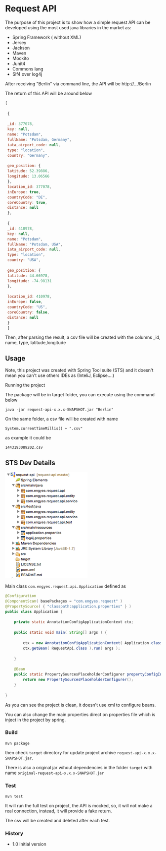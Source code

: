 # Request API

 The purpose of this project is to show how a simple request API can be developed using the most used java libraries in the market as:

 - Spring Framework ( without XML)
 - Jersey 
 - Jackson
 - Maven 
 - Mockito 
 - Junit4
 - Commons lang 
 - Slf4 over log4j

After receiving "Berlin" via command line, the API will be
http://.../Berlin

The return of this API will be around below

```javascript
[

 {

 _id: 377078,
 key: null,
 name: "Potsdam",
 fullName: "Potsdam, Germany",
 iata_airport_code: null,
 type: "location",
 country: "Germany",

 geo_position: {
 latitude: 52.39886,
 longitude: 13.06566
 },
 location_id: 377078,
 inEurope: true,
 countryCode: "DE",
 coreCountry: true,
 distance: null
 },

 {
 _id: 410978,
 key: null,
 name: "Potsdam",
 fullName: "Potsdam, USA",
 iata_airport_code: null,
 type: "location",
 country: "USA",

 geo_position: {
 latitude: 44.66978,
 longitude: -74.98131
 },

 location_id: 410978,
 inEurope: false,
 countryCode: "US",
 coreCountry: false,
 distance: null
 }
 ]
```

Then, after parsing the result, a csv file will be created with the columns
_id, name, type, latitude,longitude

## Usage

Note, this project was created with Spring Tool suite (STS) and it doesn't mean you can't use others IDEs as (InteliJ, Eclipse....)

Running the project

The package will be in target folder, you can execute using the command below

	java -jar request-api-x.x.x-SNAPSHOT.jar "Berlin"

On the same folder, a csv file will be created with name

    System.currentTimeMillis() + ".csv" 

as example it could be

    1443193089202.csv

## STS Dev Details

![](sts-dev.png)

Main class 
`com.engyes.request.api.Application` defined as

```java
@Configuration
@ComponentScan( basePackages = "com.engyes.request" )
@PropertySource( { "classpath:application.properties" } )
public class Application {

	private static AnnotationConfigApplicationContext ctx;

	public static void main( String[] args ) {

		ctx = new AnnotationConfigApplicationContext( Application.class );
		ctx.getBean( RequestApi.class ).run( args );

	}

	@Bean
	public static PropertySourcesPlaceholderConfigurer propertyConfigInDev() {
		return new PropertySourcesPlaceholderConfigurer();
	}

}
```

As you can see the project is clean, it doesn't use xml to configure beans.

You can also change the main properties direct on properties file which is inject in the project by spring.

### Build

	mvn package
      
then check `target` directory for update project archive `request-api-x.x.x-SNAPSHOT.jar`.

There is also a original jar wihout dependencies in the folder `target` with name `original-request-api-x.x.x-SNAPSHOT.jar` 

### Test

	mvn test
      
It will run the full test on project, the API is mocked, so, it will not make a real connection, instead, it will provide a fake return.

The csv will be created and deleted after each test.


### History

- 1.0 Initial version
